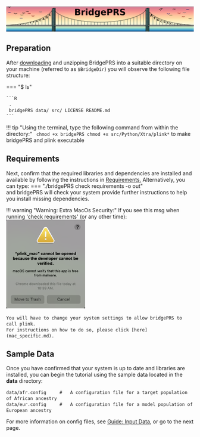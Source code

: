 ![Screenshot](img/slim/quikstart_logo1.png)

## Preparation 


After [downloading](https://github.com/clivehoggart/BridgePRS/archive/refs/heads/main.zip) and unzipping BridgePRS 
into a suitable directory on your machine (referred to as `$BridgeDir`) you will observe the following file structure: 

=== "$ ls"

    
    ```R
     . 
     bridgePRS data/ src/ LICENSE README.md  
    ```

!!! tip "Using the terminal, type the following command from within the directory:" 
    ``` 
    chmod +x bridgePRS
    chmod +x src/Python/Xtra/plink*
    ``` 
    to make bridgePRS and plink executable 


## Requirements 

Next, confirm that the required libraries and dependencies are installed and available by following 
the instructions in [Requirements.](guide_requirements.md) 
Alternatively, you can type: 
=== "./bridgePRS check requirements -o out"  
and bridgePRS will check your system provide further instructions to help you install missing dependencies. 


!!! warning "Warning: Extra MacOs Security:" 
    If you see this msg when running 'check requirements' (or any other time): 
    ![Error](img/mac_plink.png)
    
    You will have to change your system settings to allow bridgePRS to call plink.  
    For instructions on how to do so, please click [here](mac_specific.md).  

## Sample Data

Once you have confirmed that your system is up to date and libraries are installed, you 
can begin the tutorial using the sample data located in the **data** directory: 

    data/afr.config     #   A configuration file for a target population of African ancestry
    data/eur.config     #   A configuration file for a model population of European ancestry 
    

For more information on config files, see [Guide: Input Data](guide_input.md), or go to the next page. 


